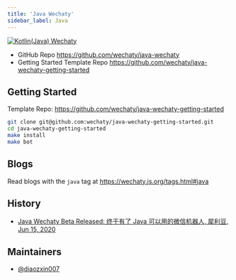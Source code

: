 ```yaml
---
title: 'Java Wechaty'
sidebar_label: Java
---
```


[![Kotlin(Java) Wechaty](https://img.shields.io/badge/Wechaty-Kotlin-orange)](https://github.com/wechaty/java-wechaty)

- GitHub Repo <https://github.com/wechaty/java-wechaty>
- Getting Started Template Repo <https://github.com/wechaty/java-wechaty-getting-started>

## Getting Started

Template Repo: <https://github.com/wechaty/java-wechaty-getting-started>

```sh
git clone git@github.com:wechaty/java-wechaty-getting-started.git
cd java-wechaty-getting-started
make install
make bot
```

## Blogs

Read blogs with the `java` tag at <https://wechaty.js.org/tags.html#java>

## History

- [Java Wechaty Beta Released: 终于有了 Java 可以用的微信机器人, 犀利豆, Jun 15, 2020](https://wechaty.js.org/2020/06/15/java-wechaty-beta-release/)

## Maintainers

- [@diaozxin007](https://wechaty.js.org/contributors/diaozxin007)
